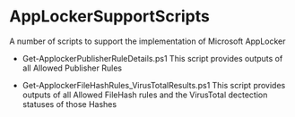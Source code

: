 # AppLockerSupportScripts
A number of scripts to support the implementation of Microsoft AppLocker

+ Get-ApplockerPublisherRuleDetails.ps1
This script provides outputs of all Allowed Publisher Rules

+ Get-ApplockerFileHashRules_VirusTotalResults.ps1
This script provides outputs of all Allowed FileHash rules and the VirusTotal dectection statuses of those Hashes
